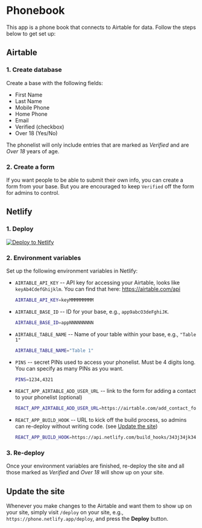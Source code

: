 # Phonebook

This app is a phone book that connects to Airtable for data. Follow the steps below to get set up:

## Airtable

### 1. Create database

Create a base with the following fields:

- First Name
- Last Name
- Mobile Phone
- Home Phone
- Email
- Verified (checkbox)
- Over 18 (Yes/No)

The phonelist will only include entries that are marked as _Verified_ and are _Over 18_ years of age.

### 2. Create a form

If you want people to be able to submit their own info, you can create a form from your base. But you are encouraged to keep `Verified` off the form for admins to control.

## Netlify

### 1. Deploy

[![Deploy to Netlify](https://www.netlify.com/img/deploy/button.svg)](https://app.netlify.com/start/deploy?repository=https://github.com/schontz/phonelist)

### 2. Environment variables

Set up the following environment variables in Netlify:

- `AIRTABLE_API_KEY` -- API key for accessing your Airtable, looks like `keyAb4CdefGhijklm`. You can find that here: https://airtable.com/api
  ```sh
  AIRTABLE_API_KEY=keyMMMMMMMMM
  ```
- `AIRTABLE_BASE_ID` -- ID for your base, e.g., `app9abcO3deFghiJK`.
  ```sh
  AIRTABLE_BASE_ID=appNNNNNNNNN
  ```
- `AIRTABLE_TABLE_NAME` -- Name of your table within your base, e.g., `"Table 1"`
  ```sh
  AIRTABLE_TABLE_NAME="Table 1"
  ```
- `PINS` -- secret PINs used to access your phonelist. Must be 4 digits long. You can specify as many PINs as you want.
  ```sh
  PINS=1234,4321
  ```
- `REACT_APP_AIRTABLE_ADD_USER_URL` -- link to the form for adding a contact to your phonelist (optional)
  ```sh
  REACT_APP_AIRTABLE_ADD_USER_URL=https://airtable.com/add_contact_form_url
  ```
- `REACT_APP_BUILD_HOOK` -- URL to kick off the build process, so admins can re-deploy without writing code. (see [Update the site](#update-the-site))
  ```sh
  REACT_APP_BUILD_HOOK=https://api.netlify.com/build_hooks/343j34jk34j3k4j3k4343
  ```

### 3. Re-deploy

Once your environment variables are finished, re-deploy the site and all those marked as _Verified_ and _Over 18_ will show up on your site.

## Update the site

Whenever you make changes to the Airtable and want them to show up on your site, simply visit `/deploy` on your site, e.g., `https://phone.netlify.app/deploy`, and press the **Deploy** button.
